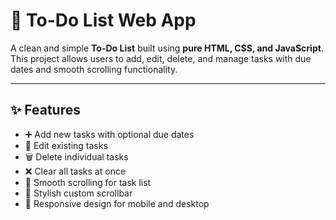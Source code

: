 # 📝 To-Do List Web App

A clean and simple **To-Do List** built using **pure HTML, CSS, and JavaScript**.  
This project allows users to add, edit, delete, and manage tasks with due dates and smooth scrolling functionality.

---

## ✨ Features

- ➕ Add new tasks with optional due dates
- 📝 Edit existing tasks
- 🗑️ Delete individual tasks
- ❌ Clear all tasks at once
- 🧹 Smooth scrolling for task list
- 🎨 Stylish custom scrollbar
- 📱 Responsive design for mobile and desktop
